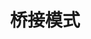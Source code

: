 ---
title: 桥接模式
icon: /assets/images/brainBoom/designPatterns/bridge-mini.png
order: 2
category:
  - 设计模式
---